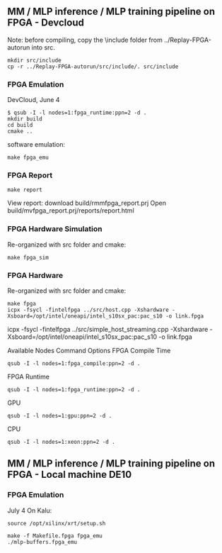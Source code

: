 ## MM / MLP inference / MLP training pipeline on FPGA - Devcloud

Note: before compiling, copy the \include folder from ../Replay-FPGA-autorun into src.
```
mkdir src/include
cp -r ../Replay-FPGA-autorun/src/include/. src/include
```

### FPGA Emulation

DevCloud, June 4

```
$ qsub -I -l nodes=1:fpga_runtime:ppn=2 -d .
mkdir build
cd build
cmake ..
```
software emulation: 
```
make fpga_emu
```

### FPGA Report

```
make report
```
View report: download build/rmmfpga_report.prj
Open build/mvfpga_report.prj/reports/report.html        

### FPGA Hardware Simulation

Re-organized with src folder and cmake:
```
make fpga_sim
```
### FPGA Hardware

Re-organized with src folder and cmake:
```
make fpga
icpx -fsycl -fintelfpga ../src/host.cpp -Xshardware -Xsboard=/opt/intel/oneapi/intel_s10sx_pac:pac_s10 -o link.fpga
```

icpx -fsycl -fintelfpga ../src/simple_host_streaming.cpp -Xshardware -Xsboard=/opt/intel/oneapi/intel_s10sx_pac:pac_s10 -o link.fpga

Available Nodes	Command Options
FPGA Compile Time	
```
qsub -I -l nodes=1:fpga_compile:ppn=2 -d .
```

FPGA Runtime	
```
qsub -I -l nodes=1:fpga_runtime:ppn=2 -d .
```

GPU	
```
qsub -I -l nodes=1:gpu:ppn=2 -d .
```

CPU	
```
qsub -I -l nodes=1:xeon:ppn=2 -d .
```


## MM / MLP inference / MLP training pipeline on FPGA - Local machine DE10
### FPGA Emulation
July 4
On Kalu:
```
source /opt/xilinx/xrt/setup.sh
```
```
make -f Makefile.fpga fpga_emu
./mlp-buffers.fpga_emu
```
